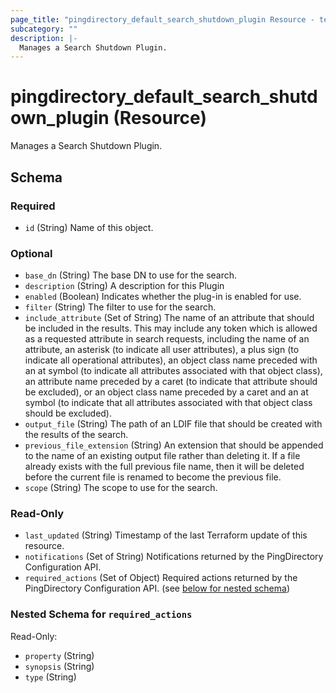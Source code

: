 ```yaml
---
page_title: "pingdirectory_default_search_shutdown_plugin Resource - terraform-provider-pingdirectory"
subcategory: ""
description: |-
  Manages a Search Shutdown Plugin.
---
```


# pingdirectory_default_search_shutdown_plugin (Resource)

Manages a Search Shutdown Plugin.



<!-- schema generated by tfplugindocs -->
## Schema

### Required

- `id` (String) Name of this object.

### Optional

- `base_dn` (String) The base DN to use for the search.
- `description` (String) A description for this Plugin
- `enabled` (Boolean) Indicates whether the plug-in is enabled for use.
- `filter` (String) The filter to use for the search.
- `include_attribute` (Set of String) The name of an attribute that should be included in the results. This may include any token which is allowed as a requested attribute in search requests, including the name of an attribute, an asterisk (to indicate all user attributes), a plus sign (to indicate all operational attributes), an object class name preceded with an at symbol (to indicate all attributes associated with that object class), an attribute name preceded by a caret (to indicate that attribute should be excluded), or an object class name preceded by a caret and an at symbol (to indicate that all attributes associated with that object class should be excluded).
- `output_file` (String) The path of an LDIF file that should be created with the results of the search.
- `previous_file_extension` (String) An extension that should be appended to the name of an existing output file rather than deleting it. If a file already exists with the full previous file name, then it will be deleted before the current file is renamed to become the previous file.
- `scope` (String) The scope to use for the search.

### Read-Only

- `last_updated` (String) Timestamp of the last Terraform update of this resource.
- `notifications` (Set of String) Notifications returned by the PingDirectory Configuration API.
- `required_actions` (Set of Object) Required actions returned by the PingDirectory Configuration API. (see [below for nested schema](#nestedatt--required_actions))

<a id="nestedatt--required_actions"></a>
### Nested Schema for `required_actions`

Read-Only:

- `property` (String)
- `synopsis` (String)
- `type` (String)

